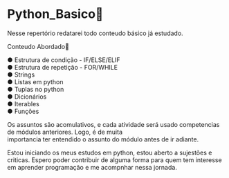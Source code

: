 # Python_Basico🐍

Nesse repertório redatarei todo conteudo básico já estudado. 

Conteudo Abordado📖

● Estrutura de condição - IF/ELSE/ELIF</br>
● Estrutura de repetição - FOR/WHILE</br>
● Strings </br>
● Listas em python </br>
● Tuplas no python </br>
● Dicionários </br>
● Iterables </br>
● Funções </br>

Os assuntos são acomulativos, e cada atividade será usado competencias de módulos anteriores. Logo, é de muita</br>
importancia ter entendido o assunto do módulo antes de ir adiante. 

Estou iniciando os meus estudos em python, estou aberto a sujestões e criticas. 
Espero poder contribuir de alguma forma para quem tem interesse em aprender programação e me acompnhar nessa jornada. 
